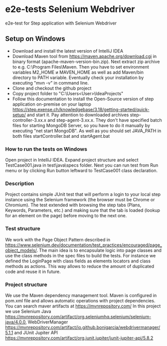 # e2e-tests Selenium Webdriver

e2e-test for Step application with Selenium Webdriver

## Setup on Windows

- Download and install the latest version of IntelliJ IDEA
- Download Maven tool from <https://maven.apache.org/download.cgi> in binary format (apache-maven-version-bin.zip). Next extract zip archive to e.g. C:\Program Files\Maven. Then you have to set environment variables M2_HOME и MAVEN_HOME as well as add Maven/bin directory to PATH variable. Eventually check your installation by executing "mvn -v"  in command line.
- Clone and checkout the github project
- Copy project folder to "C:\Users\<User>\IdeaProjects\"
- Follow this documentation to install the Open-Source version of step application on-premise on your laptop <https://step.exense.ch/knowledgebase/3.18/getting-started/quick-setup/> and start it. Pay attention to downloaded archives step-controller-3.xx.x and step-agent-3.xx.x. They don't have specified batch files for starting MongoDB Server, so you have to do it manually by executing "net start MongoDB". As well as you should set JAVA_PATH in both files startController.bat and startAgent.bat

### How to run the tests on Windows

Open project in IntelliJ IDEA. Expand project structure and select TestCase001.java in test\java\specs folder. Next you can run test from Run menu or by clicking Run button leftward to TestCase001 class declaration. 

### Description

Project contains simple JUnit test that will perform a login to your local step instance using the Selenium framework (the browser must be Chrome or Chromium). The test extended with browsing the step tabs (Plans, Keywords, Parameters, etc.) and making sure that the tab is loaded (lookup for an element on the page) before moving to the next one.

### Test structure

We work with the Page Object Pattern described in <https://www.selenium.dev/documentation/test_practices/encouraged/page_object_models/>. The main idea is to encapsulate logic into page classes and use the class methods in the spec files to build the tests. For instance we defined the LoginPage with class fields as elements locators and class methods as actions. This way allows to reduce the amount of duplicated code and reuse it in future.

### Project structure
We use the Maven dependency management tool. Maven is configured in pom.xml file and allows automatic operations with project dependencies. You can search maver artifacts at <https://mvnrepository.com/> In this project we use Selenium Java <https://mvnrepository.com/artifact/org.seleniumhq.selenium/selenium-java/4.0.0>, WebDriverManager <https://mvnrepository.com/artifact/io.github.bonigarcia/webdrivermanager/5.1.1> and JUnit Jupiter API <https://mvnrepository.com/artifact/org.junit.jupiter/junit-jupiter-api/5.8.2>
